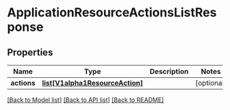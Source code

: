 # ApplicationResourceActionsListResponse

## Properties
Name | Type | Description | Notes
------------ | ------------- | ------------- | -------------
**actions** | [**list[V1alpha1ResourceAction]**](V1alpha1ResourceAction.md) |  | [optional] 

[[Back to Model list]](../README.md#documentation-for-models) [[Back to API list]](../README.md#documentation-for-api-endpoints) [[Back to README]](../README.md)


